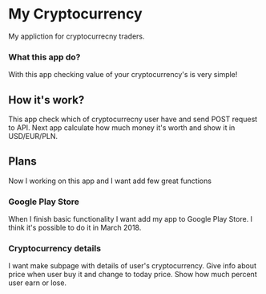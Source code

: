 # My Cryptocurrency
My appliction for cryptocurrecny traders.
### What this app do?
With this app checking value of your cryptocurrency's is very simple!
## How it's work?
This app check which of cryptocurrecny user have and send POST request to API.
Next app calculate how much money it's worth and show it in USD/EUR/PLN.
## Plans
Now I working on this app and I want add few great functions
### Google Play Store
When I finish basic functionality I want add my app to Google Play Store.
I think it's possible to do it in March 2018.
### Cryptocurrency details
I want make subpage with details of user's cryptocurrency. Give info about price when user buy it and change to today price.
Show how much percent user earn or lose.

